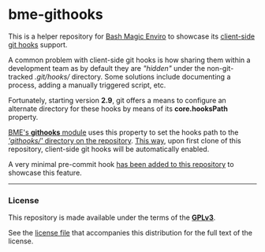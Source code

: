 # bme-githooks
This is a helper repository for [Bash Magic Enviro](https://github.com/jmnavarrol/bash-magic-enviro) to showcase its [client-side git hooks](https://git-scm.com/book/en/v2/Customizing-Git-Git-Hooks) support.

A common problem with client-side git hooks is how sharing them within a development team as by default they are *"hidden"* under the non-git-tracked *.git/hooks/* directory. Some solutions include documenting a process, adding a manually triggered script, etc.

Fortunately, starting version **2.9**, git offers a means to configure an alternate directory for these hooks by means of its **core.hooksPath** property.

[BME's **githooks** module](https://github.com/jmnavarrol/bash-magic-enviro#githooks) uses this property to set the hooks path to the [*'githooks/'* directory on the repository](./githooks/).  [This way](./.bme_project), upon first clone of this repository, client-side git hooks will be automatically enabled.

A very minimal pre-commit hook [has been added to this repository](./githooks/pre-commit) to showcase this feature.

----

### License<a name="license"></a>
This repository is made available under the terms of the **[GPLv3](https://www.gnu.org/licenses/gpl-3.0.html)**.

See the [license file](./LICENSE) that accompanies this distribution for the full text of the license.
